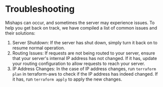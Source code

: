 # Troubleshooting
Mishaps can occur, and sometimes the server may experience issues. To help you get back on track, we have compiled a list of common issues and their solutions:

1. Server Shutdown: If the server has shut down, simply turn it back on to resume normal operation.
1. Routing Issues: If requests are not being routed to your server, ensure that your server's internal IP address has not changed. If it has, update your routing configuration to allow requests to reach your server.
1. IP Address Changes: In the case of IP address changes, run `terraform plan` in terraform-aws to check if the IP address has indeed changed. If it has, run `terraform apply` to apply the new changes.
